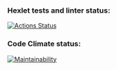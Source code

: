 ### Hexlet tests and linter status:
[![Actions Status](https://github.com/orc-code/frontend-project-44/actions/workflows/hexlet-check.yml/badge.svg)](https://github.com/orc-code/frontend-project-44/actions)

### Code Climate status:
[![Maintainability](https://api.codeclimate.com/v1/badges/4fb116ae924b77d594c9/maintainability)](https://codeclimate.com/github/orc-code/frontend-project-44/maintainability)
